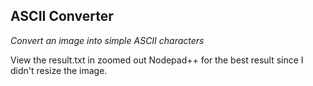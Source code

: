 ## ASCII Converter
*Convert an image into simple ASCII characters*

View the result.txt in zoomed out Nodepad++ for the best result since I didn't resize the image.